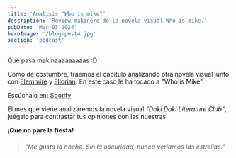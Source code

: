 ```yaml
---
title: 'Analisis "Who is mike"'
description: 'Review makinero de la novela visual Who is mike.'
pubDate: 'Mar 05 2024'
heroImage: '/blog-post4.jpg'
section: 'podcast'
---
```


Que pasa makinaaaaaaaaas :D

Como de costumbre, traemos el capítulo analizando otra novela visual junto con <a href="https://www.instagram.com/elemmire1988?utm_source=qr&igsh=MWgwcm84ZmxwaDVmYQ%3D%3D" target="_blank">Elemmire</a> y <a href="https://ellorian.es" target="_blank">Ellorian</a>. En este caso le ha tocado a "Who is Mike".

Escúchalo en:
<a href="https://open.spotify.com/episode/51CFkPLezLVSdQyyV7M04I?si=PPA0ZWoTRdKEEy_Fp-SjoA" target="_blank">Spotify</a>


El mes que viene analizaremos la novela visual _"Doki Doki Literature Club"_, juégalo para contrastar tus opiniones con las nuestras!

**¡Que no pare la fiesta!**

> ###### "Me gusta la noche. Sin la oscuridad, nunca veríamos las estrellas."

